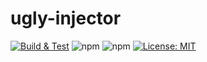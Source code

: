 # ugly-injector

[![Build & Test](https://github.com/xamm/inject/actions/workflows/build_test.yml/badge.svg)](https://github.com/xamm/inject/actions/workflows/build_test.yml) ![npm](https://img.shields.io/npm/v/ugly-injector?color=blue&label=Version) ![npm](https://img.shields.io/npm/dt/ugly-injector) [![License: MIT](https://img.shields.io/badge/License-MIT-yellow.svg)](https://opensource.org/licenses/MIT)
